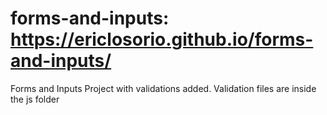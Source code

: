 # forms-and-inputs: https://ericlosorio.github.io/forms-and-inputs/
Forms and Inputs Project with validations added. Validation files are inside the js folder
